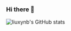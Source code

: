 ### Hi there 👋

![liuxynb's GitHub stats](https://github-readme-stats.vercel.app/api?username=liuxynb&show_icons=true&theme=tokyonight)
